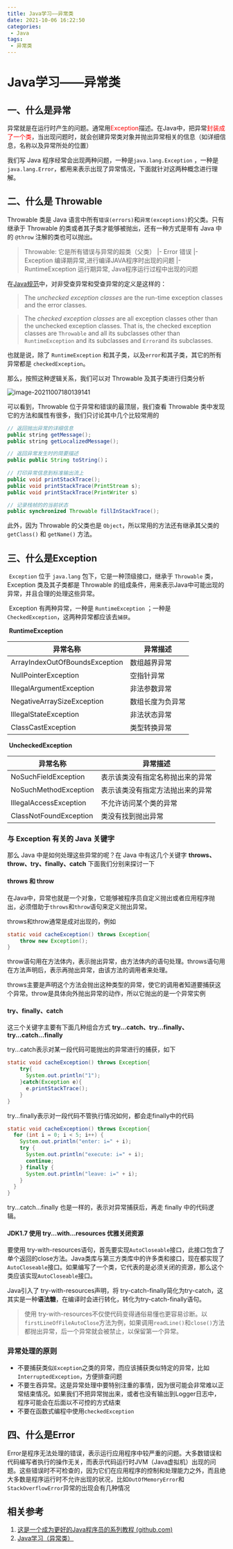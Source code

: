 ```yaml
---
title: Java学习——异常类
date: 2021-10-06 16:22:50
categories: 
 - Java
tags: 
 - 异常类
---
```


# Java学习——异常类

## 一、什么是异常

​	异常就是在运行时产生的问题。通常用<font color='red'>Exception</font>描述。在Java中，把异常<font color='red'>封装成了一个类</font>，当出现问题时，就会创建异常类对象并抛出异常相关的信息（如详细信息，名称以及异常所处的位置）

我们写 Java 程序经常会出现两种问题，一种是`java.lang.Exception` ，一种是 `java.lang.Error`，都用来表示出现了异常情况，下面就针对这两种概念进行理解。

<!--more-->

## 二、什么是 Throwable

Throwable 类是 Java 语言中所有`错误(errors)`和`异常(exceptions)`的父类。只有继承于 Throwable 的类或者其子类才能够被抛出，还有一种方式是带有 Java 中的 `@throw` 注解的类也可以抛出。

> Throwable: 它是所有错误与异常的超类（父类）
>     |- Error 错误
>     |- Exception 编译期异常,进行编译JAVA程序时出现的问题
>         |- RuntimeException 运行期异常, Java程序运行过程中出现的问题

在[Java规范](https://docs.oracle.com/javase/specs/jls/se9/html/jls-11.html#jls-11.1.1)中，对非受查异常和受查异常的定义是这样的：

> The *unchecked exception classes* are the run-time exception classes and the error classes.

> The *checked exception classes* are all exception classes other than the unchecked exception classes. That is, the checked exception classes are `Throwable` and all its subclasses other than `RuntimeException` and its subclasses and `Error`and its subclasses.

也就是说，除了 `RuntimeException` 和其子类，以及`error`和其子类，其它的所有异常都是 `checkedException`。

那么，按照这种逻辑关系，我们可以对 Throwable 及其子类进行归类分析

![image-20211007180139141](https://gitee.com/zelen/IMG/raw/master/PicGo/image-20211007180139141.png)

可以看到，Throwable 位于异常和错误的最顶层，我们查看 Throwable 类中发现它的方法和属性有很多，我们只讨论其中几个比较常用的

```java
// 返回抛出异常的详细信息
public string getMessage();
public string getLocalizedMessage();

// 返回异常发生时的简要描述
public public String toString()；
  
// 打印异常信息到标准输出流上
public void printStackTrace();
public void printStackTrace(PrintStream s);
public void printStackTrace(PrintWriter s)

// 记录栈帧的的当前状态
public synchronized Throwable fillInStackTrace();
```

此外，因为 Throwable 的父类也是 `Object`，所以常用的方法还有继承其父类的`getClass()` 和 `getName()` 方法。

## 三、什么是Exception

​	`Exception` 位于 `java.lang` 包下，它是一种顶级接口，继承于 `Throwable` 类，Exception 类及其子类都是 Throwable 的组成条件，用来表示Java中可能出现的异常，并且合理的处理这些异常。

​	Exception 有两种异常，一种是 `RuntimeException` ；一种是 `CheckedException`，这两种异常都应该去`捕获`。

​	**RuntimeException**

| 异常名称                       | 异常描述         |
| ------------------------------ | ---------------- |
| ArrayIndexOutOfBoundsException | 数组越界异常     |
| NullPointerException           | 空指针异常       |
| IllegalArgumentException       | 非法参数异常     |
| NegativeArraySizeException     | 数组长度为负异常 |
| IllegalStateException          | 非法状态异常     |
| ClassCastException             | 类型转换异常     |

​	**UncheckedException**

| 异常名称               | 异常描述                         |
| ---------------------- | -------------------------------- |
| NoSuchFieldException   | 表示该类没有指定名称抛出来的异常 |
| NoSuchMethodException  | 表示该类没有指定方法抛出来的异常 |
| IllegalAccessException | 不允许访问某个类的异常           |
| ClassNotFoundException | 类没有找到抛出异常               |

### 与 Exception 有关的 Java 关键字

那么 Java 中是如何处理这些异常的呢？在 Java 中有这几个关键字 **throws、throw、try、finally、catch** 下面我们分别来探讨一下

#### throws 和 throw

​	在Java中，异常也就是一个对象，它能够被程序员自定义抛出或者应用程序抛出，必须借助于`throws`和`throw`语句来定义抛出异常。

throws和throw通常是成对出现的，例如

```java
static void cacheException() throws Exception{
    throw new Exception();
}
```

throw语句用在方法体内，表示抛出异常，由方法体内的语句处理。throws语句用在方法声明后，表示再抛出异常，由该方法的调用者来处理。

throws主要是声明这个方法会抛出这种类型的异常，使它的调用者知道要捕获这个异常。throw是具体向外抛出异常的动作，所以它抛出的是一个异常实例

#### try、finally、catch

这三个关键字主要有下面几种组合方式 **try...catch、try...finally、try...catch...finally**

try...catch表示对某一段代码可能抛出的异常进行的捕获，如下

```java
static void cacheException() throws Exception{
    try{
      System.out.println("1");  
    }catch(Exception e){
      e.printStackTrace();
    }
}
```

try...finally表示对一段代码不管执行情况如何，都会走finally中的代码

```java
static void cacheException() throws Exception{
  for (int i = 0; i < 5; i++) {
    System.out.println("enter: i=" + i);
    try {
      System.out.println("execute: i=" + i);
      continue;
    } finally {
      System.out.println("leave: i=" + i);
    }
  }
}
```

try...catch...finally 也是一样的，表示对异常捕获后，再走 finally 中的代码逻辑。

#### JDK1.7 使用 try...with...resources 优雅关闭资源

要使用 try-with-resources语句，首先要实现`AutoCloseable`接口，此接口包含了单个返回的close方法。Java类库与第三方类库中的许多类和接口，现在都实现了`AutoCloseable`接口。如果编写了一个类，它代表的是必须关闭的资源，那么这个类应该实现`AutoCloseable`接口。

Java引入了 try-with-resources声明，将 try-catch-finally简化为try-catch，这其实是一种**语法糖**，在编译时会进行转化，转化为try-catch-finally语句。

> 使用 try-with-resources不仅使代码变得通俗易懂也更容易诊断。以`firstLineOfFileAutoClose`方法为例，如果调用`readLine()`和`close()`方法都抛出异常，后一个异常就会被禁止，以保留第一个异常。

### 异常处理的原则

- 不要捕获类似`Exception`之类的异常，而应该捕获类似特定的异常，比如`InterruptedException`，方便排查问题
- 不要生吞异常。这是异常处理中要特别注重的事情，因为很可能会非常难以正常结束情况。如果我们不把异常抛出来，或者也没有输出到Logger日志中，程序可能会在后面以不可控的方式结束
- 不要在函数式编程中使用`checkedException`

## 四、什么是Error

Error是程序无法处理的错误，表示运行应用程序中较严重的问题。大多数错误和代码编写者执行的操作无关，而表示代码运行时JVM（Java虚拟机）出现的问题。这些错误时不可检查的，因为它们在应用程序的控制和处理能力之外，而且绝大多数是程序运行时不允许出现的状况，比如`OutOfMemoryError`和 `StackOverflowError`异常的出现会有几种情况

## 相关参考

1. [这是一个成为更好的Java程序员的系列教程 (github.com)](https://github.com/crisxuan/bestJavaer)
2. [Java学习（异常类）](https://www.cnblogs.com/0328dongbin/p/9186676.html)
